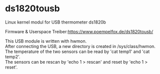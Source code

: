 # ds1820tousb
Linux kernel modul for USB thermometer ds1820b

Firmware & Userspace Treiber:https://www.poempelfox.de/ds1820tousb/

This USB module is written with hwmon.  
After connecting the USB, a new directory is created in /sys/class/hwmon.  
The temperature of the two sensors can be read by 'cat temp1' and 'cat temp2'.  
The sensors can be rescan by 'echo 1 > rescan' and reset by 'echo 1 > reset'.  
